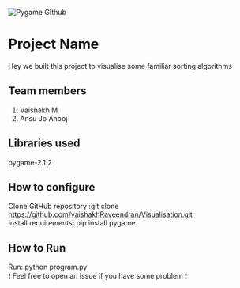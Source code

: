 ![Pygame GIthub](https://user-images.githubusercontent.com/64391274/229285417-80d68655-4282-4a33-87a2-20723c8dfcb0.png)
# Project Name
Hey we built this project to visualise some familiar sorting algorithms
## Team members
1. Vaishakh M
2. Ansu Jo Anooj 

## Libraries used
pygame-2.1.2
## How to configure
Clone GitHub repository :git clone https://github.com/vaishakhRaveendran/Visualisation.git
</br>
Install requirements: pip install pygame
## How to Run
Run: python program.py
</br>
❗ Feel free to open an issue if you have some problem ❗

    
   
   
